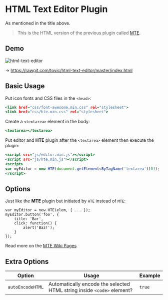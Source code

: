 HTML Text Editor Plugin
=======================

As mentioned in the title above.

> This is the HTML version of the previous plugin called [MTE](https://github.com/tovic/markdown-text-editor "MTE – Markdown Text Editor").

Demo
----

![html-text-editor](https://f.cloud.github.com/assets/1669261/2492943/8db3fa4e-b26a-11e3-8d5e-823c8d594b64.png)

→ https://rawgit.com/tovic/html-text-editor/master/index.html

Basic Usage
-----------

Put icon fonts and CSS files in the `<head>`:

~~~ .html
<link href="css/font-awesome.min.css" rel="stylesheet">
<link href="css/hte.min.css" rel="stylesheet">
~~~

Create a `<textarea>` element in the body:

~~~ .html
<textarea></textarea>
~~~

Put editor and **HTE** plugin after the `<textarea>` element then execute the plugin:

~~~ .html
<script src="js/editor.min.js"></script>
<script src="js/hte.min.js"></script>
<script>
var myEditor = new HTE(document.getElementsByTagName('textarea')[0]);
</script>
~~~

Options
-------

Just like the **MTE** plugin but initiated by `HTE` instead of `MTE`:

~~~ .javascript
var myEditor = new HTE(elem, { ... });
myEditor.button('foo', {
    title: 'Bar',
    click: function() {
        alert('Baz!');
    }
});
~~~

Read more on the [MTE Wiki Pages](https://github.com/tovic/markdown-text-editor/wiki)

Extra Options
-------------

| Option | Usage | Example |
| ------ | ----- | ------- |
| `autoEncodeHTML` | Automatically encode the selected HTML string inside `<code>` element? | `true` |